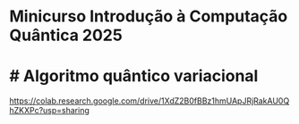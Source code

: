 # Minicurso Introdução à Computação Quântica 2025

# # Algoritmo quântico variacional
https://colab.research.google.com/drive/1XdZ2B0fBBz1hmUApJRjRakAU0QhZKXPc?usp=sharing
